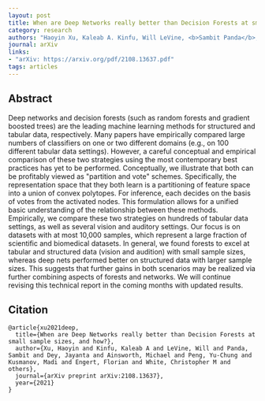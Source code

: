 ```yaml
---
layout: post
title: When are Deep Networks really better than Decision Forests at small sample sizes, and how?
category: research
authors: "Haoyin Xu, Kaleab A. Kinfu, Will LeVine, <b>Sambit Panda</b>, Jayanta Dey, Michael Ainsworth, Yu-Chung Peng, Madi Kusmanov, Florian Engert, Christopher M. White, Joshua T. Vogelstein, and Carey E. Priebe"
journal: arXiv
links:
- "arXiv: https://arxiv.org/pdf/2108.13637.pdf"
tags: articles
---
```


## Abstract

Deep networks and decision forests (such as random forests and gradient boosted trees) are the leading machine learning methods for structured and tabular data, respectively. Many papers have empirically compared large numbers of classifiers on one or two different domains (e.g., on 100 different tabular data settings). However, a careful conceptual and empirical comparison of these two strategies using the most contemporary best practices has yet to be performed. Conceptually, we illustrate that both can be profitably viewed as "partition and vote" schemes. Specifically, the representation space that they both learn is a partitioning of feature space into a union of convex polytopes. For inference, each decides on the basis of votes from the activated nodes. This formulation allows for a unified basic understanding of the relationship between these methods. Empirically, we compare these two strategies on hundreds of tabular data settings, as well as several vision and auditory settings. Our focus is on datasets with at most 10,000 samples, which represent a large fraction of scientific and biomedical datasets. In general, we found forests to excel at tabular and structured data (vision and audition) with small sample sizes, whereas deep nets performed better on structured data with larger sample sizes. This suggests that further gains in both scenarios may be realized via further combining aspects of forests and networks. We will continue revising this technical report in the coming months with updated results.

## Citation

```
@article{xu2021deep,
  title={When are Deep Networks really better than Decision Forests at small sample sizes, and how?},
  author={Xu, Haoyin and Kinfu, Kaleab A and LeVine, Will and Panda, Sambit and Dey, Jayanta and Ainsworth, Michael and Peng, Yu-Chung and Kusmanov, Madi and Engert, Florian and White, Christopher M and others},
  journal={arXiv preprint arXiv:2108.13637},
  year={2021}
}
```